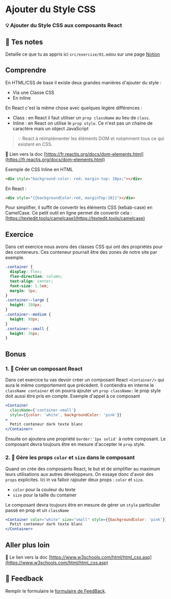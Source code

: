 # Ajouter du Style CSS

### 💡 Ajouter du Style CSS aux composants React

## 📝 Tes notes

Detaille ce que tu as appris ici
`src/exercise/01.md`ou sur une page [Notion](https://go.mikecodeur.com/course-notes-template)

## Comprendre

En HTML/CSS de base il existe deux grandes manières d'ajouter du style :

- Via une Classe CSS
- En inline

En React c'est la même chose avec quelques légère différences :

- Class : en React il faut utiliser un `prop className` au lieu de `class`.
- Inline : en React on utilise le `prop style`. Ce n'est pas un chaine de
  caractère mais un object JavaScript

> 💡 React à réimplémenter les éléments DOM et notamment tous ce qui existent en
> CSS.

📑 Lien vers la doc
[https://fr.reactjs.org/docs/dom-elements.html](https://fr.reactjs.org/docs/dom-elements.html)

Exemple de CSS Inline en HTML

```html
<div style="background-color: red; margin-top: 10px;"></div>
```

En React :

```html
<div style="{{backgroundColor:red, marginTop:10}}"></div>
```

Pour simplifier, il suffit de convertir les éléments CSS (kebab-case) en
CamelCase. Ce petit outil en ligne permet de convertir cela :
[https://textedit.tools/camelcase](https://textedit.tools/camelcase)

## Exercice

Dans cet exercice nous avons des classes CSS qui ont des propriétés pour des
conteneurs. Ces conteneur pourrait être des zones de notre site par exemple.

```css
.container {
  display: flex;
  flex-direction: column;
  text-align: center;
  font-size: 1.5em;
  margin: 5px;
}
.container--large {
  height: 280px;
}
.container--medium {
  height: 90px;
}
.container--small {
  height: 30px;
}
```

## Bonus

### 1. 🚀 Créer un composant React

Dans cet exercice tu vas devoir créer un composant React `<Container/>` qui aura
le même comportement que précèdent. Il contiendra en interne le
`className container` et on pourra ajouter un `prop className:` le prop style
doit aussi être pris en compte. Exemple d'appel à ce composant

```jsx
<Container
  className={'container-small'}
  style={{color: 'white', backgroundColor: 'pink'}}
>
  Petit conteneur dark texte blanc
</Container>
```

Ensuite on ajoutera une propriété `border:'1px solid'` à notre composant. Le
composant devra toujours être en mesure d'accepter le `prop` style.

### 2. 🚀 Gère les props `color` et `size` dans le composant

Quand on crée des composants React, le but et de simplifier au maximum leurs
utilisations aux autres développeurs. On essaye donc d'avoir des `props`
explicites. Ici in va falloir rajouter deux props : `color` et `size`.

- `color` pour la couleur du texte
- `size` pour la taille du container

Le composant devra toujours être en mesure de gérer un `style` particulier passé
en prop et un `className`

```jsx
<Container color="white" size="small" style={{backgroundColor: 'pink'}}>
  Petit conteneur dark texte blanc
</Container>
```

## Aller plus loin

📑 Le lien vers la doc
[https://www.w3schools.com/html/html_css.asp](https://www.w3schools.com/html/html_css.asp)

## 🐜 Feedback

Remplir le formulaire le
[formulaire de FeedBack](https://go.mikecodeur.com/cours-react-avis).
